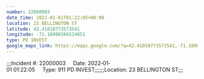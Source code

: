```yaml
---
number: 22000003
date_time: 2022-01-01T01:22:05+00:00
location: 23 BELLINGTON ST
latitude: 42.41010773573541
longitude: -71.18006506524051
type: PD INVEST
google_maps_link: https://maps.google.com/?q=42.41010773573541,-71.18006506524051
---
```


;;;Incident #: 22000003     Date: 2022‐01‐01 01:22:05     Type: 911 PD INVEST;;;;;;Location: 23 BELLINGTON ST;;;
